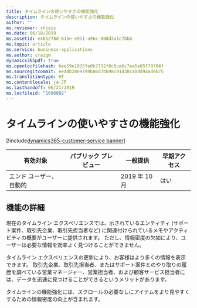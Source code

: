 ```yaml
---
title: タイムラインの使いやすさの機能強化
description: タイムラインの使いやすさの機能強化
author: ''
ms.reviewer: shjais
ms.date: 06/18/2019
ms.assetid: e461278d-615e-e911-a96c-000d3a1c7bbb
ms.topic: article
ms.service: business-applications
ms.author: craigm
dynamics365pdf: true
ms.openlocfilehash: bee59e1835fe0b7732f8c6ce6c7ea5e85f70704f
ms.sourcegitcommit: ee44b28e9799b06d7bb98c91d30c40dd9aadeb75
ms.translationtype: HT
ms.contentlocale: ja-JP
ms.lasthandoff: 06/21/2019
ms.locfileid: "1696882"
---
```

# <a name="timeline-usability-enhancements"></a>タイムラインの使いやすさの機能強化
[!include[dynamics365-customer-service banner](../includes/dynamics365-customer-service.md)]

| 有効対象    |  パブリック プレビュー | 一般提供 | 早期アクセス |
| ---------- | ---------- |---------- |---------- |
|エンド ユーザー、自動的|| 2019 年 10 月|はい |






## <a name="feature-details"></a>機能の詳細
<!--feature detail start -->
現在のタイムライン エクスペリエンスでは、示されているエンティティ (サポート案件、取引先企業、取引先担当者など) に関連付けられているメモやアクティビティの概要がユーザーに提供されます。 ただし、情報密度の欠如により、ユーザーは必要な情報を効率よく見つけることができません。 

タイムライン エクスペリエンスの更新により、お客様はより多くの情報を表示できます。 取引先企業、取引先担当者、またはサポート案件とのやり取りの履歴を調べている営業マネージャー、営業担当者、および顧客サービス担当者には、データを迅速に見つけることができるというメリットがあります。 

タイムラインの機能強化には、スクロールの必要なしにアイテムをより見やすくするための情報密度の向上が含まれます。
<!--feature detail end -->











